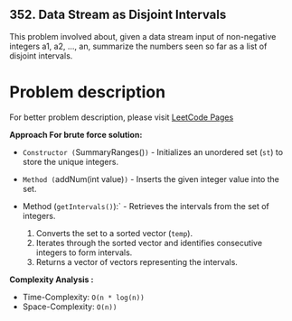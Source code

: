 ## 352. Data Stream as Disjoint Intervals

This problem involved about, given a data stream input of non-negative integers a1, a2, ..., an, summarize the numbers seen so far as a list of disjoint intervals. <br/>

# Problem description

For better problem description, please visit [LeetCode Pages](https://leetcode.com/problems/data-stream-as-disjoint-intervals/description/)

**Approach For brute force solution:**<br/>

-   `Constructor (`SummaryRanges()`)` - Initializes an unordered set (`st`) to store the unique integers.

-   `Method (`addNum(int value)`)` - Inserts the given integer value into the set.

-   Method (`getIntervals()`):` - Retrieves the intervals from the set of integers.
    1.  Converts the set to a sorted vector (`temp`).
    2.  Iterates through the sorted vector and identifies consecutive integers to form intervals.
    3.  Returns a vector of vectors representing the intervals.

**Complexity Analysis :**<br/>

-   Time-Complexity: `O(n * log(n))`
-   Space-Complexity: `O(n))`
